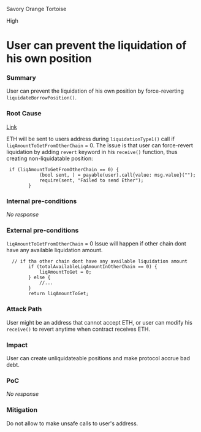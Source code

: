 Savory Orange Tortoise

High

# User can prevent the liquidation of his own position

### Summary

User can prevent the liquidation of his own position by force-reverting `liquidateBorrowPosition()`.

### Root Cause

[Link](https://github.com/sherlock-audit/2024-11-autonomint/blob/0d324e04d4c0ca306e1ae4d4c65f0cb9d681751b/Blockchain/Blockchian/contracts/Core_logic/borrowLiquidation.sol#L302-L305)

ETH will be sent to users address during `liquidationType1()` call if `liqAmountToGetFromOtherChain` = 0. The issue is that user can force-revert liquidation by adding `revert` keyword in his `receive()` function, thus creating non-liquidatable position:
```solidity
 if (liqAmountToGetFromOtherChain == 0) {
            (bool sent, ) = payable(user).call{value: msg.value}("");
            require(sent, "Failed to send Ether");
        }
```

### Internal pre-conditions

_No response_

### External pre-conditions

`liqAmountToGetFromOtherChain` = 0
Issue will happen if other chain dont have any available liquidation amount.

```solidity
  // if tha other chain dont have any available liquidation amount
        if (totalAvailableLiqAmountInOtherChain == 0) {
            liqAmountToGet = 0;
        } else {
            //...
        }
        return liqAmountToGet;
```

### Attack Path

User might be an address that cannot accept ETH, or user can modify his `receive()` to revert anytime when contract receives ETH.

### Impact

User can create unliquidateable positions and make protocol accrue bad debt.

### PoC

_No response_

### Mitigation

Do not allow to make unsafe calls to user's address.